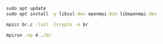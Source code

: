 ```cmd
sudo apt update
sudo apt install -y libssl-dev openmpi-bin libopenmpi-dev

```

```cmd
mpicc br.c -lssl -lcrypto -o br
```

```cmd
mpirun -np 4 ./br
```
